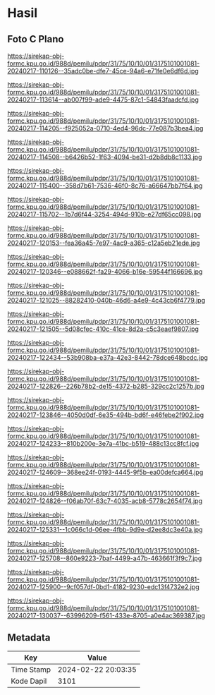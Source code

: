 # Hasil

## Foto C Plano

https://sirekap-obj-formc.kpu.go.id/988d/pemilu/pdpr/31/75/10/10/01/3175101001081-20240217-110126--35adc0be-dfe7-45ce-94a6-e71fe0e6df6d.jpg

https://sirekap-obj-formc.kpu.go.id/988d/pemilu/pdpr/31/75/10/10/01/3175101001081-20240217-113614--ab007f99-ade9-4475-87c1-54843faadcfd.jpg

https://sirekap-obj-formc.kpu.go.id/988d/pemilu/pdpr/31/75/10/10/01/3175101001081-20240217-114205--f925052a-0710-4ed4-96dc-77e087b3bea4.jpg

https://sirekap-obj-formc.kpu.go.id/988d/pemilu/pdpr/31/75/10/10/01/3175101001081-20240217-114508--b6426b52-1f63-4094-be31-d2b8db8c1133.jpg

https://sirekap-obj-formc.kpu.go.id/988d/pemilu/pdpr/31/75/10/10/01/3175101001081-20240217-115400--358d7b61-7536-46f0-8c76-a66647bb7f64.jpg

https://sirekap-obj-formc.kpu.go.id/988d/pemilu/pdpr/31/75/10/10/01/3175101001081-20240217-115702--1b7d6f44-3254-494d-910b-e27df65cc098.jpg

https://sirekap-obj-formc.kpu.go.id/988d/pemilu/pdpr/31/75/10/10/01/3175101001081-20240217-120153--fea36a45-7e97-4ac9-a365-c12a5eb21ede.jpg

https://sirekap-obj-formc.kpu.go.id/988d/pemilu/pdpr/31/75/10/10/01/3175101001081-20240217-120346--e088662f-fa29-4066-b16e-59544f166696.jpg

https://sirekap-obj-formc.kpu.go.id/988d/pemilu/pdpr/31/75/10/10/01/3175101001081-20240217-121025--88282410-040b-46d6-a4e9-4c43cb6f4779.jpg

https://sirekap-obj-formc.kpu.go.id/988d/pemilu/pdpr/31/75/10/10/01/3175101001081-20240217-121505--5d08cfec-410c-41ce-8d2a-c5c3eaef9807.jpg

https://sirekap-obj-formc.kpu.go.id/988d/pemilu/pdpr/31/75/10/10/01/3175101001081-20240217-122434--53b908ba-e37a-42e3-8442-78dce648bcdc.jpg

https://sirekap-obj-formc.kpu.go.id/988d/pemilu/pdpr/31/75/10/10/01/3175101001081-20240217-122826--226b78b2-de15-4372-b285-329cc2c1257b.jpg

https://sirekap-obj-formc.kpu.go.id/988d/pemilu/pdpr/31/75/10/10/01/3175101001081-20240217-123846--4050d0df-6e35-494b-bd6f-e46febe2f902.jpg

https://sirekap-obj-formc.kpu.go.id/988d/pemilu/pdpr/31/75/10/10/01/3175101001081-20240217-124233--810b200e-3e7a-41bc-b519-488c13cc8fcf.jpg

https://sirekap-obj-formc.kpu.go.id/988d/pemilu/pdpr/31/75/10/10/01/3175101001081-20240217-124609--368ee24f-0193-4445-9f5b-ea00defca664.jpg

https://sirekap-obj-formc.kpu.go.id/988d/pemilu/pdpr/31/75/10/10/01/3175101001081-20240217-124826--f06ab70f-63c7-4035-acb8-5778c2654f74.jpg

https://sirekap-obj-formc.kpu.go.id/988d/pemilu/pdpr/31/75/10/10/01/3175101001081-20240217-125331--1c066c1d-06ee-4fbb-9d9e-d2ee8dc3e40a.jpg

https://sirekap-obj-formc.kpu.go.id/988d/pemilu/pdpr/31/75/10/10/01/3175101001081-20240217-125708--860e9223-7baf-4499-a47b-463661f3f9c7.jpg

https://sirekap-obj-formc.kpu.go.id/988d/pemilu/pdpr/31/75/10/10/01/3175101001081-20240217-125900--9cf057df-0bd1-4182-9230-edc13f4732e2.jpg

https://sirekap-obj-formc.kpu.go.id/988d/pemilu/pdpr/31/75/10/10/01/3175101001081-20240217-130037--63996209-f561-433e-8705-a0e4ac369387.jpg


## Metadata

| Key        | Value               |
| ---------- | ------------------- |
| Time Stamp | 2024-02-22 20:03:35 |
| Kode Dapil | 3101                |




